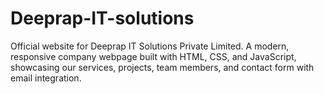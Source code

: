 # Deeprap-IT-solutions
Official website for Deeprap IT Solutions Private Limited. A modern, responsive company webpage built with HTML, CSS, and JavaScript, showcasing our services, projects, team members, and contact form with email integration.
